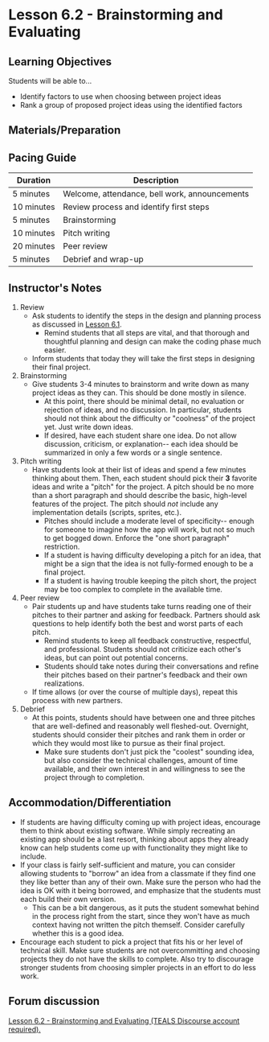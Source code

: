 # Lesson 6.2 - Brainstorming and Evaluating

## Learning Objectives
Students will be able to...
  * Identify factors to use when choosing between project ideas
  * Rank a group of proposed project ideas using the identified factors

## Materials/Preparation


## Pacing Guide
| Duration  | Description                                   |
| --------- | --------------------------------------------- |
| 5 minutes | Welcome, attendance, bell work, announcements |
| 10 minutes | Review process and identify first steps |
| 5 minutes | Brainstorming |
| 10 minutes | Pitch writing |
| 20 minutes | Peer review  |
| 5 minutes | Debrief and wrap-up|

## Instructor's Notes
1. Review
    * Ask students to identify the steps in the design and planning process as discussed in [Lesson 6.1](lesson_61.md).
        * Remind students that all steps are vital, and that thorough and thoughtful planning and design can make the coding phase much easier.
    * Inform students that today they will take the first steps in designing their final project.
2. Brainstorming
    * Give students 3-4 minutes to brainstorm and write down as many project ideas as they can.  This should be done mostly in silence.
        * At this point, there should be minimal detail, no evaluation or rejection of ideas, and no discussion.  In particular, students should not think about the difficulty or "coolness" of the project yet.  Just write down ideas.
        * If desired, have each student share one idea.  Do not allow discussion, criticism, or explanation-- each idea should be summarized in only a few words or a single sentence.
3. Pitch writing
    * Have students look at their list of ideas and spend a few minutes thinking about them. Then, each student should pick their **3** favorite ideas and write a "pitch" for the project.  A pitch should be no more than a short paragraph and should describe the basic, high-level features of the project.  The pitch should _not_ include any implementation details (scripts, sprites, etc.).
        * Pitches should include a moderate level of specificity-- enough for someone to imagine how the app will work, but not so much to get bogged down.  Enforce the "one short paragraph" restriction.
        * If a student is having difficulty developing a pitch for an idea, that might be a sign that the idea is not fully-formed enough to be a final project.
        * If a student is having trouble keeping the pitch short, the project may be too complex to complete in the available time.
4. Peer review
    * Pair students up and have students take turns reading one of their pitches to their partner and asking for feedback.  Partners should ask questions to help identify both the best and worst parts of each pitch.
        * Remind students to keep all feedback constructive, respectful, and professional.  Students should not criticize each other's ideas, but can point out potential concerns.
        * Students should take notes during their conversations and refine their pitches based on their partner's feedback and their own realizations.
    * If time allows (or over the course of multiple days), repeat this process with new partners.
5. Debrief
    * At this points, students should have between one and three pitches that are well-defined and reasonably well fleshed-out.  Overnight, students should consider their pitches and rank them in order or which they would most like to pursue as their final project.
        * Make sure students don't just pick the "coolest" sounding idea, but also consider the technical challenges, amount of time available, and their own interest in and willingness to see the project through to completion.


## Accommodation/Differentiation
* If students are having difficulty coming up with project ideas, encourage them to think about existing software.  While simply recreating an existing app should be a last resort, thinking about apps they already know can help students come up with functionality they might like to include.
* If your class is fairly self-sufficient and mature, you can consider allowing students to "borrow" an idea from a classmate if they find one they like better than any of their own.  Make sure the person who had the idea is OK with it being borrowed, and emphasize that the students must each build their own version.
    * This can be a bit dangerous, as it puts the student somewhat behind in the process right from the start, since they won't have as much context having not written the pitch themself.  Consider carefully whether this is a good idea.
* Encourage each student to pick a project that fits his or her level of technical skill.  Make sure students are not overcommitting and choosing projects they do not have the skills to complete.  Also try to discourage stronger students from choosing simpler projects in an effort to do less work.


## Forum discussion

<a href="http://forums.tealsk12.org/c/intro-unit-6/lesson-6-2-brainstorming-and-evaluating" target="_blank">
Lesson 6.2 - Brainstorming and Evaluating (TEALS Discourse account required).</a>
